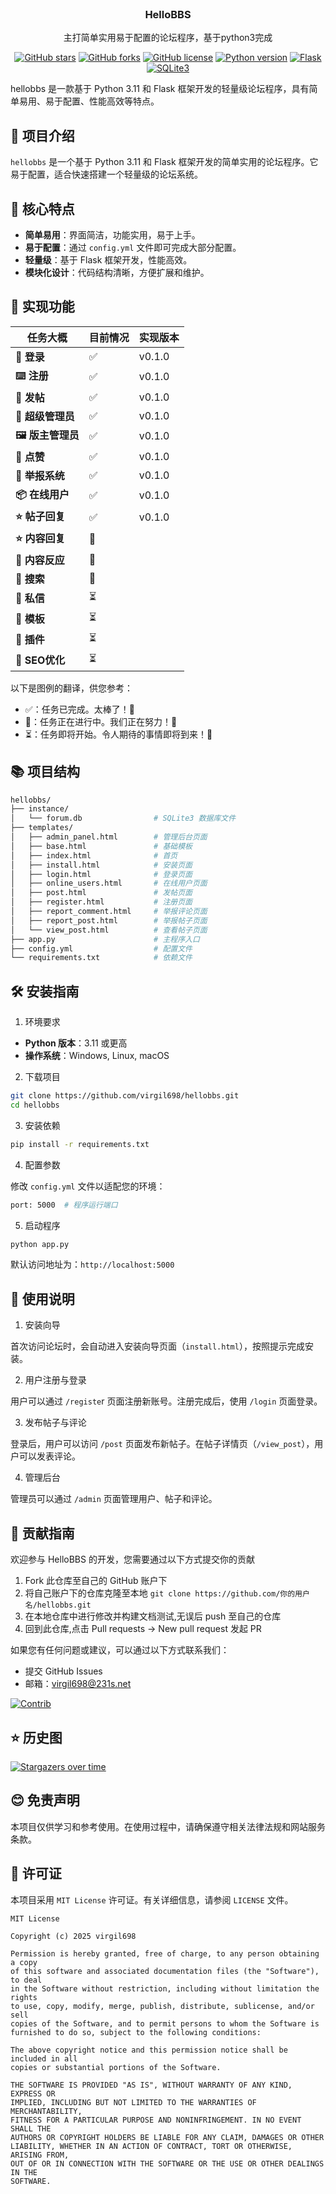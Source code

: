 <br />

<div align="center">
<h3 align="center">HelloBBS</h3>

<p align="center">
  主打简单实用易于配置的论坛程序，基于python3完成
</p>

[![GitHub stars](https://img.shields.io/github/stars/virgil698/hellobbs.svg)](https://github.com/virgil698/hellobbs/stargazers)
[![GitHub forks](https://img.shields.io/github/forks/virgil698/hellobbs.svg)](https://github.com/virgil698/hellobbs/network)
[![GitHub license](https://img.shields.io/github/license/virgil698/hellobbs.svg)](https://github.com/virgil698/hellobbs/blob/main/LICENSE)
[![Python version](https://img.shields.io/badge/python-3.11-blue)](https://www.python.org/downloads/release/python-3110/)
[![Flask](https://img.shields.io/badge/Flask-1.1.4-blueviolet)](https://pypi.org/project/Flask/)
[![SQLite3](https://img.shields.io/badge/SQLite3-3.35.0-orange)](https://www.sqlite.org/index.html)

</div>

hellobbs 是一款基于 Python 3.11 和 Flask 框架开发的轻量级论坛程序，具有简单易用、易于配置、性能高效等特点。

## 📖 项目介绍

`hellobbs` 是一个基于 Python 3.11 和 Flask 框架开发的简单实用的论坛程序。它易于配置，适合快速搭建一个轻量级的论坛系统。

## 🌟 核心特点

- **简单易用**：界面简洁，功能实用，易于上手。
- **易于配置**：通过 `config.yml` 文件即可完成大部分配置。
- **轻量级**：基于 Flask 框架开发，性能高效。
- **模块化设计**：代码结构清晰，方便扩展和维护。

## 🌟 实现功能

| 任务大概 | 目前情况 | 实现版本  |
|---|---|---|
| **🔌 登录** | ✅ | v0.1.0 |
| **⌨️ 注册** | ✅ | v0.1.0 |
| **🔐 发帖** | ✅ | v0.1.0 |
| **🎈 超级管理员**  | ✅ | v0.1.0 |
| **🖼 版主管理员** | ✅ | v0.1.0 |
| **👤 点赞** | ✅ | v0.1.0 |
| **🧱 举报系统** | ✅ | v0.1.0 |
| **📦 在线用户** | ✅ | v0.1.0 |
| **⭐ 帖子回复** | ✅ | v0.1.0 |
| **⭐ 内容回复** | 🚧 |        |
| **🔬 内容反应** | 🚧 |        |
| **🚀 搜索** | 🚧 |        |
| **🚀 私信** | ⏳ |        |
| **🚀 模板** | ⏳ |        |
| **🚀 插件** | ⏳ |        |
| **🚀 SEO优化** | ⏳ |        |

以下是图例的翻译，供您参考：

- ✅：任务已完成。太棒了！🎉
- 🚧：任务正在进行中。我们正在努力！💪
- ⏳：任务即将开始。令人期待的事情即将到来！🌠



## 📚 项目结构
```bash
hellobbs/
├── instance/
│   └── forum.db                # SQLite3 数据库文件
├── templates/
│   ├── admin_panel.html        # 管理后台页面
│   ├── base.html               # 基础模板
│   ├── index.html              # 首页
│   ├── install.html            # 安装页面
│   ├── login.html              # 登录页面
│   ├── online_users.html       # 在线用户页面
│   ├── post.html               # 发帖页面
│   ├── register.html           # 注册页面
│   ├── report_comment.html     # 举报评论页面
│   ├── report_post.html        # 举报帖子页面
│   └── view_post.html          # 查看帖子页面
├── app.py                      # 主程序入口
├── config.yml                  # 配置文件
└── requirements.txt            # 依赖文件
```

## 🛠️ 安装指南

1. 环境要求

- **Python 版本**：3.11 或更高
- **操作系统**：Windows, Linux, macOS

2. 下载项目

```bash
git clone https://github.com/virgil698/hellobbs.git
cd hellobbs
```

3. 安装依赖

```bash
pip install -r requirements.txt
```

4. 配置参数

修改 `config.yml` 文件以适配您的环境：

```bash
port: 5000  # 程序运行端口
```

5. 启动程序

```bash
python app.py
```

默认访问地址为：`http://localhost:5000`

## 🎯 使用说明

1. 安装向导

首次访问论坛时，会自动进入安装向导页面（`install.html`），按照提示完成安装。

2. 用户注册与登录

用户可以通过 `/registe`r 页面注册新账号。注册完成后，使用 `/login` 页面登录。

3. 发布帖子与评论

登录后，用户可以访问 `/post` 页面发布新帖子。在帖子详情页（`/view_post`），用户可以发表评论。

4. 管理后台

管理员可以通过 `/admin` 页面管理用户、帖子和评论。

## 🤝 贡献指南

欢迎参与 HelloBBS 的开发，您需要通过以下方式提交你的贡献

1. Fork 此仓库至自己的 GitHub 账户下
2. 将自己账户下的仓库克隆至本地
   `git clone https://github.com/你的用户名/hellobbs.git`
3. 在本地仓库中进行修改并构建文档测试,无误后 push 至自己的仓库
4. 回到此仓库,点击 Pull requests -> New pull request 发起 PR

如果您有任何问题或建议，可以通过以下方式联系我们：

- 提交 GitHub Issues
- 邮箱：virgil698@231s.net

[![Contrib](https://contrib.rocks/image?repo=virgil698/hellobbs)](https://github.com/virgil698/hellobbs/graphs/contributors)

## ⭐ 历史图

[![Stargazers over time](https://starchart.cc/virgil698/hellobbs.svg?variant=adaptive)](https://starchart.cc/virgil698/hellobbs)

## 😊 免责声明

本项目仅供学习和参考使用。在使用过程中，请确保遵守相关法律法规和网站服务条款。

## 🎫 许可证

本项目采用 `MIT License` 许可证。有关详细信息，请参阅 `LICENSE` 文件。

```
MIT License

Copyright (c) 2025 virgil698

Permission is hereby granted, free of charge, to any person obtaining a copy
of this software and associated documentation files (the "Software"), to deal
in the Software without restriction, including without limitation the rights
to use, copy, modify, merge, publish, distribute, sublicense, and/or sell
copies of the Software, and to permit persons to whom the Software is
furnished to do so, subject to the following conditions:

The above copyright notice and this permission notice shall be included in all
copies or substantial portions of the Software.

THE SOFTWARE IS PROVIDED "AS IS", WITHOUT WARRANTY OF ANY KIND, EXPRESS OR
IMPLIED, INCLUDING BUT NOT LIMITED TO THE WARRANTIES OF MERCHANTABILITY,
FITNESS FOR A PARTICULAR PURPOSE AND NONINFRINGEMENT. IN NO EVENT SHALL THE
AUTHORS OR COPYRIGHT HOLDERS BE LIABLE FOR ANY CLAIM, DAMAGES OR OTHER
LIABILITY, WHETHER IN AN ACTION OF CONTRACT, TORT OR OTHERWISE, ARISING FROM,
OUT OF OR IN CONNECTION WITH THE SOFTWARE OR THE USE OR OTHER DEALINGS IN THE
SOFTWARE.
```
